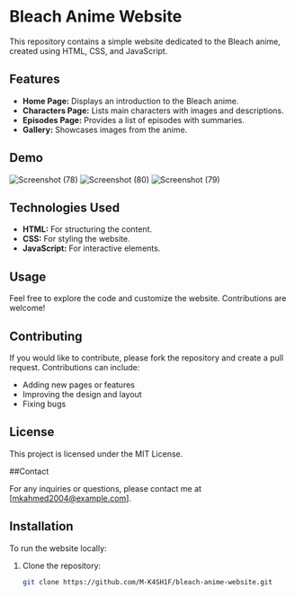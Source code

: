 # Bleach Anime Website

This repository contains a simple website dedicated to the Bleach anime, created using HTML, CSS, and JavaScript.

## Features

- **Home Page:** Displays an introduction to the Bleach anime.
- **Characters Page:** Lists main characters with images and descriptions.
- **Episodes Page:** Provides a list of episodes with summaries.
- **Gallery:** Showcases images from the anime.

## Demo

![Screenshot (78)](https://github.com/M-K4SH1F/Bleach-Anime-Website/assets/159590221/d1a0d361-0f36-4a46-8c31-0af906dcdfdb)
![Screenshot (80)](https://github.com/M-K4SH1F/Bleach-Anime-Website/assets/159590221/e746c450-66fb-4182-bf77-97a5683b0743)
![Screenshot (79)](https://github.com/M-K4SH1F/Bleach-Anime-Website/assets/159590221/e70dc872-adcf-456a-8ccd-f98a04207520)


## Technologies Used

- **HTML:** For structuring the content.
- **CSS:** For styling the website.
- **JavaScript:** For interactive elements.

## Usage

Feel free to explore the code and customize the website. Contributions are welcome!

## Contributing

If you would like to contribute, please fork the repository and create a pull request. Contributions can include:

  - Adding new pages or features
  - Improving the design and layout
  - Fixing bugs

## License

This project is licensed under the MIT License.

##Contact

For any inquiries or questions, please contact me at [mkahmed2004@example.com].

## Installation

To run the website locally:

1. Clone the repository:
   ```bash
   git clone https://github.com/M-K4SH1F/bleach-anime-website.git
